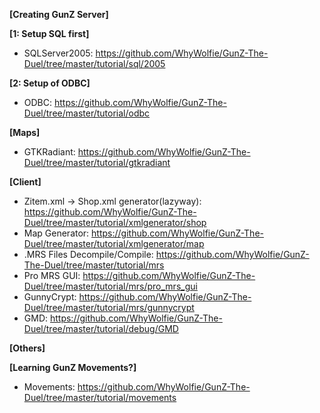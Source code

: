 <b>[Creating GunZ Server] </b> <br>

<b>[1: Setup SQL first]</b>
- SQLServer2005: https://github.com/WhyWolfie/GunZ-The-Duel/tree/master/tutorial/sql/2005

<b>[2: Setup of ODBC] </b> <br>
- ODBC: https://github.com/WhyWolfie/GunZ-The-Duel/tree/master/tutorial/odbc

<b>[Maps]</b><br>
- GTKRadiant: https://github.com/WhyWolfie/GunZ-The-Duel/tree/master/tutorial/gtkradiant

<b>[Client]</b><br>
- Zitem.xml -> Shop.xml generator(lazyway): https://github.com/WhyWolfie/GunZ-The-Duel/tree/master/tutorial/xmlgenerator/shop
- Map Generator: https://github.com/WhyWolfie/GunZ-The-Duel/tree/master/tutorial/xmlgenerator/map
- .MRS Files Decompile/Compile: https://github.com/WhyWolfie/GunZ-The-Duel/tree/master/tutorial/mrs
- Pro MRS GUI: https://github.com/WhyWolfie/GunZ-The-Duel/tree/master/tutorial/mrs/pro_mrs_gui
- GunnyCrypt: https://github.com/WhyWolfie/GunZ-The-Duel/tree/master/tutorial/mrs/gunnycrypt
- GMD: https://github.com/WhyWolfie/GunZ-The-Duel/tree/master/tutorial/debug/GMD

<b>[Others]</b><br>

<b>[Learning GunZ Movements?]</b> <br>
- Movements: https://github.com/WhyWolfie/GunZ-The-Duel/tree/master/tutorial/movements
